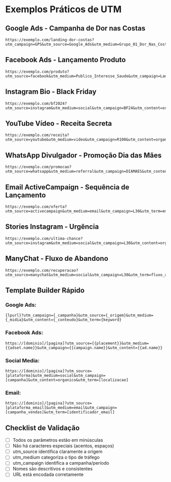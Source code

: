# Exemplos Práticos de UTM

## Google Ads - Campanha de Dor nas Costas

```
https://exemplo.com/landing-dor-costas?utm_campaign=GPS&utm_source=Google_Ads&utm_medium=Grupo_01_Dor_Nas_Costas&utm_content=AD_01_Responsivo&utm_term=tratamento+dor+nas+costas
```

## Facebook Ads - Lançamento Produto

```
https://exemplo.com/produto?utm_source=facebook&utm_medium=Publico_Interesse_Saude&utm_campaign=Lancamento_Julho_2024&utm_content=Video_Depoimento_Cliente
```

## Instagram Bio - Black Friday

```
https://exemplo.com/bf2024?utm_source=instagram&utm_medium=social&utm_campaign=BF24&utm_content=organico&utm_term=link_bio
```

## YouTube Vídeo - Receita Secreta

```
https://exemplo.com/receita?utm_source=youtube&utm_medium=video&utm_campaign=R100&utm_content=organico&utm_term=video_receita_01
```

## WhatsApp Divulgador - Promoção Dia das Mães

```
https://exemplo.com/promocao?utm_source=whatsapp&utm_medium=referral&utm_campaign=DIAMAES&utm_content=maria_divulgadora&utm_term=msg_promocao
```

## Email ActiveCampaign - Sequência de Lançamento

```
https://exemplo.com/oferta?utm_source=activecampaign&utm_medium=email&utm_campaign=L30&utm_term=email_convite03_vip&utm_content=email_vendas
```

## Stories Instagram - Urgência

```
https://exemplo.com/ultima-chance?utm_source=instagram&utm_medium=social&utm_campaign=L30&utm_content=organico&utm_term=stories_urgencia
```

## ManyChat - Fluxo de Abandono

```
https://exemplo.com/recuperacao?utm_source=manychat&utm_medium=social&utm_campaign=L30&utm_term=fluxo_abandono_carrinho&utm_content=msg_automatica
```

## Template Builder Rápido

### Google Ads:
```
{lpurl}?utm_campaign={_campanha}&utm_source={_origem}&utm_medium={_midia}&utm_content={_conteudo}&utm_term={keyword}
```

### Facebook Ads:
```
https://[dominio]/[pagina]?utm_source={{placement}}&utm_medium={{adset.name}}&utm_campaign={{campaign.name}}&utm_content={{ad.name}}
```

### Social Media:
```
https://[dominio]/[pagina]?utm_source=[plataforma]&utm_medium=social&utm_campaign=[campanha]&utm_content=organico&utm_term=[localizacao]
```

### Email:
```
https://[dominio]/[pagina]?utm_source=[plataforma_email]&utm_medium=email&utm_campaign=[campanha_vendas]&utm_term=[identificador_email]
```

## Checklist de Validação

- [ ] Todos os parâmetros estão em minúsculas
- [ ] Não há caracteres especiais (acentos, espaços)
- [ ] utm_source identifica claramente a origem
- [ ] utm_medium categoriza o tipo de tráfego
- [ ] utm_campaign identifica a campanha/período
- [ ] Nomes são descritivos e consistentes
- [ ] URL está encodada corretamente